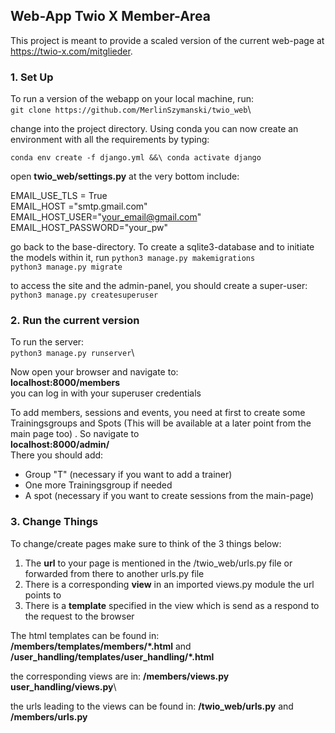 ## Web-App Twio X Member-Area ##
This project is meant to provide a scaled version of the current web-page at https://twio-x.com/mitglieder.
### 1. Set Up ###
To run a version of the webapp on your local machine, run:\
`git clone https://github.com/MerlinSzymanski/twio_web`\

change into the project directory. Using conda you can now create an environment with all the requirements by typing: 

`conda env create -f django.yml &&\
conda activate django`
 
 open **twio_web/settings.py**
 at the very bottom include:
 
EMAIL_USE_TLS = True\
EMAIL_HOST ="smtp.gmail.com"\
EMAIL_HOST_USER="your_email@gmail.com"\
EMAIL_HOST_PASSWORD="your_pw"

go back to the base-directory. To create a sqlite3-database and to initiate the models within it, run
`python3 manage.py makemigrations`\
`python3 manage.py migrate`

to access the site and the admin-panel, you should create a super-user:\
`python3 manage.py createsuperuser`

### 2. Run the current version ###
To run the server:\
`python3 manage.py runserver`\

Now open your browser and navigate to:\
**localhost:8000/members**\
you can log in with your superuser credentials

To add members, sessions and events, you need at first to create some Trainingsgroups and Spots (This will be available at a later point from the main page too) . So navigate to \
**localhost:8000/admin/**\
There you should add:
- Group "T" (necessary if you want to add a trainer)
- One more Trainingsgroup if needed
- A spot (necessary if you want to create sessions from the main-page)

### 3. Change Things ###
To change/create pages make sure to think of the 3 things below:
1. The **url** to your page is mentioned in the /twio_web/urls.py file or forwarded from there to another urls.py file
2. There is a corresponding **view** in an imported views.py module the url points to
3. There is a **template** specified in the view which is send as a respond to the request to the browser

The html templates can be found in:\
**/members/templates/members/*.html** and\
**/user_handling/templates/user_handling/*.html**

the corresponding views are in:
**/members/views.py**\
**user_handling/views.py**\

the urls leading to the views can be found in:
**/twio_web/urls.py** and\
**/members/urls.py**
